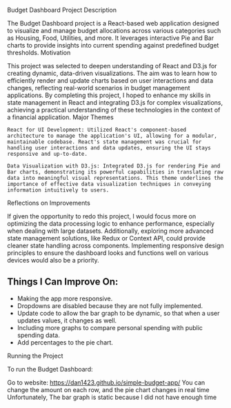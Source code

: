 
Budget Dashboard Project
Description

The Budget Dashboard project is a React-based web application designed to visualize and manage budget allocations across various categories such as Housing, Food, Utilities, and more. It leverages interactive Pie and Bar charts to provide insights into current spending against predefined budget thresholds.
Motivation

This project was selected to deepen understanding of React and D3.js for creating dynamic, data-driven visualizations. The aim was to learn how to efficiently render and update charts based on user interactions and data changes, reflecting real-world scenarios in budget management applications. By completing this project, I hoped to enhance my skills in state management in React and integrating D3.js for complex visualizations, achieving a practical understanding of these technologies in the context of a financial application.
Major Themes

    React for UI Development: Utilized React's component-based architecture to manage the application's UI, allowing for a modular, maintainable codebase. React's state management was crucial for handling user interactions and data updates, ensuring the UI stays responsive and up-to-date.

    Data Visualization with D3.js: Integrated D3.js for rendering Pie and Bar charts, demonstrating its powerful capabilities in translating raw data into meaningful visual representations. This theme underlines the importance of effective data visualization techniques in conveying information intuitively to users.

Reflections on Improvements

If given the opportunity to redo this project, I would focus more on optimizing the data processing logic to enhance performance, especially when dealing with large datasets. Additionally, exploring more advanced state management solutions, like Redux or Context API, could provide cleaner state handling across components. Implementing responsive design principles to ensure the dashboard looks and functions well on various devices would also be a priority.

## Things I Can Improve On:

- Making the app more responsive.
- Dropdowns are disabled because they are not fully implemented.
- Update code to allow the bar graph to be dynamic, so that when a user updates values, it changes as well.
- Including more graphs to compare personal spending with public spending data.
- Add percentages to the pie chart.

Running the Project

To run the Budget Dashboard:

  Go to website: https://dan1423.github.io/simple-budget-app/
  You can change the amount on each row, and the pie chart changes in real time
  Unfortunately, The bar graph is static because I did not have enough time
